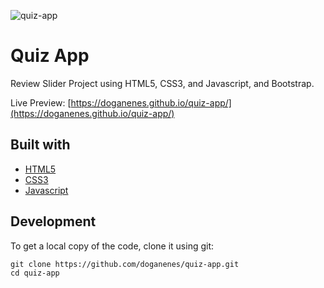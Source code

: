![quiz-app](https://user-images.githubusercontent.com/86846812/223705252-5ad9c62c-c3a7-4d57-8434-f7b9bfe0bea0.png)

# Quiz App 
Review Slider Project using HTML5, CSS3, and Javascript, and Bootstrap.

Live Preview: [https://doganenes.github.io/quiz-app/](https://doganenes.github.io/quiz-app/)

## Built with

- [HTML5](https://html5.org/)
- [CSS3](https://developer.mozilla.org/en-US/docs/Web/CSS)
- [Javascript](https://www.javascript.com/)

## Development

To get a local copy of the code, clone it using git:

```
git clone https://github.com/doganenes/quiz-app.git
cd quiz-app
```
